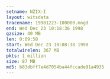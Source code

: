 ```yaml
---
setname: NZIX-I
layout: witsdata
tracename: 19981223-100000.mngd
end: Wed Dec 23 10:18:36 1998
gzsize: 40 MB
len: 0:09:58
start: Wed Dec 23 10:08:38 1998
totalwirelen: 367 MB
pkts: 1 million
size: 87 MB
md5: b83dbff7e4d7054ba44fccade91a4935
---
```

